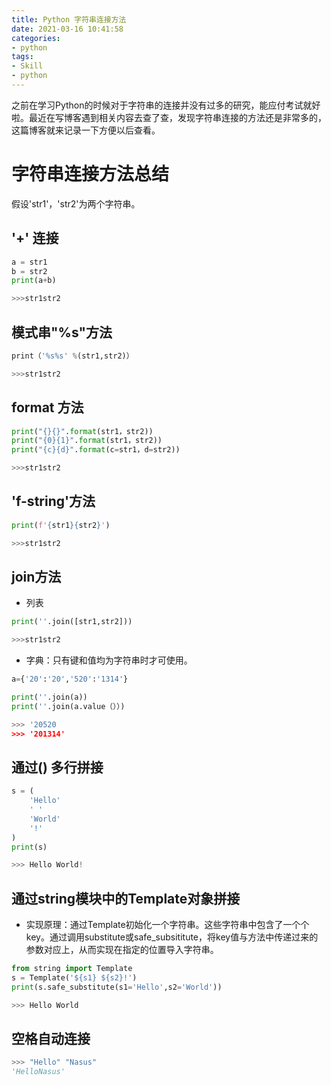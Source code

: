 ```yaml
---
title: Python 字符串连接方法
date: 2021-03-16 10:41:58
categories:
- python
tags:
- Skill
- python
---
```


之前在学习Python的时候对于字符串的连接并没有过多的研究，能应付考试就好啦。最近在写博客遇到相关内容去查了查，发现字符串连接的方法还是非常多的，这篇博客就来记录一下方便以后查看。

# 字符串连接方法总结
假设'str1'，'str2'为两个字符串。

## '+' 连接
```python
a = str1
b = str2
print(a+b)

>>>str1str2
```

## 模式串"%s"方法
```python
print（'%s%s' %(str1,str2)）

>>>str1str2
```
## format 方法
```python
print("{}{}".format(str1，str2))
print("{0}{1}".format(str1，str2))
print("{c}{d}".format(c=str1，d=str2))

>>>str1str2
```
## 'f-string'方法
```python
print(f'{str1}{str2}') 

>>>str1str2
```
## join方法
* 列表
```python
print(''.join([str1,str2])) 

>>>str1str2
```
* 字典：只有键和值均为字符串时才可使用。
```python
a={'20':'20','520':'1314'}

print(''.join(a))
print(''.join(a.value（））) 

>>> '20520
>>> '201314'
```
## 通过() 多行拼接
```python
s = (
    'Hello'
    ' '
    'World'
    '!'
)
print(s)

>>> Hello World! 
```
## 通过string模块中的Template对象拼接
* 实现原理：通过Template初始化一个字符串。这些字符串中包含了一个个key。通过调用substitute或safe_subsititute，将key值与方法中传递过来的参数对应上，从而实现在指定的位置导入字符串。
```python
from string import Template
s = Template('${s1} ${s2}!')
print(s.safe_substitute(s1='Hello',s2='World'))

>>> Hello World
```
## 空格自动连接
```python
>>> "Hello" "Nasus"
'HelloNasus'
```